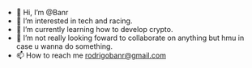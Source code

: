 - 👋 Hi, I’m @Banr
- 👀 I’m interested in tech and racing.
- 🌱 I’m currently learning how to develop  crypto.
- 💞️ I’m not really looking foward to collaborate on anything but hmu in case u wanna do something.
- 📫 How to reach me rodrigobanr@gmail.com
